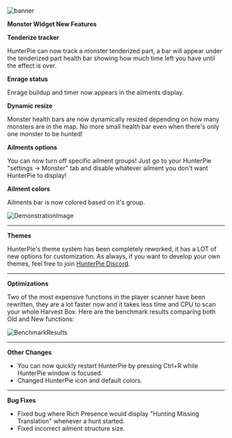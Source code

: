 ﻿![banner](https://cdn.discordapp.com/attachments/402557384209203200/736457593181962240/banner.png)

**Monster Widget New Features**

**Tenderize tracker**

HunterPie can now track a monster tenderized part, a bar will appear under the tenderized part health bar showing how much time left you have until the effect is over.

**Enrage status**

Enrage buildup and timer now appears in the ailments display.

**Dynamic resize**

Monster health bars are now dynamically resized depending on how many monsters are in the map. No more small health bar even when there's only one monster to be hunted!

**Ailments options**

You can now turn off specific ailment groups! Just go to your HunterPie "settings -> Monster" tab and disable whatever ailment you don't want HunterPie to display!

**Ailment colors**

Ailments bar is now colored based on it's group.

![DemonstrationImage](https://cdn.discordapp.com/attachments/678286768046342183/736371453372399726/unknown.png)

---

**Themes**

HunterPie's theme system has been completely reworked, it has a LOT of new options for customization. As always, if you want to develop your own themes, feel free to join [HunterPie Discord](https://discord.gg/5pdDq4Q).

---

**Optimizations**

Two of the most expensive functions in the player scanner have been rewritten, they are a lot faster now and it takes less time and CPU to scan your whole Harvest Box. Here are the benchmark results comparing both Old and New functions:

![BenchmarkResults](https://cdn.discordapp.com/attachments/402557384209203200/736455956145373235/Untitled-1.png)

---

**Other Changes**

- You can now quickly restart HunterPie by pressing Ctrl+R while HunterPie window is focused.
- Changed HunterPie icon and default colors.

---

**Bug Fixes**
- Fixed bug where Rich Presence would display "Hunting Missing Translation" whenever a hunt started.
- Fixed incorrect ailment structure size.
